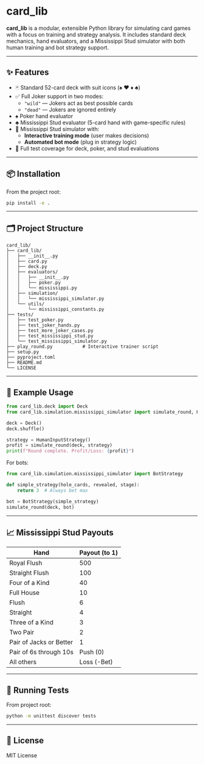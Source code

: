
# card_lib

**card_lib** is a modular, extensible Python library for simulating card games with a focus on training and strategy analysis. It includes standard deck mechanics, hand evaluators, and a Mississippi Stud simulator with both human training and bot strategy support.

---

## ✨ Features

- 🃏 Standard 52-card deck with suit icons (♠ ♥ ♦ ♣)
- ✅ Full Joker support in two modes:
  - `"wild"` — Jokers act as best possible cards
  - `"dead"` — Jokers are ignored entirely
- ♠ Poker hand evaluator
- ♣ Mississippi Stud evaluator (5-card hand with game-specific rules)
- 🧠 Mississippi Stud simulator with:
  - **Interactive training mode** (user makes decisions)
  - **Automated bot mode** (plug in strategy logic)
- 🧪 Full test coverage for deck, poker, and stud evaluations

---

## 📦 Installation

From the project root:

```bash
pip install -e .
```

---

## 🗂 Project Structure

```
card_lib/
├── card_lib/
│   ├── __init__.py
│   ├── card.py
│   ├── deck.py
│   ├── evaluators/
│   │   ├── __init__.py
│   │   ├── poker.py
│   │   └── mississippi.py
│   ├── simulation/
│   │   └── mississippi_simulator.py
│   └── utils/
│       └── mississippi_constants.py
├── tests/
│   ├── test_poker.py
│   ├── test_joker_hands.py
│   ├── test_more_joker_cases.py
│   ├── test_mississippi_stud.py
│   └── test_mississippi_simulator.py
├── play_round.py           # Interactive trainer script
├── setup.py
├── pyproject.toml
├── README.md
└── LICENSE
```

---

## 🧩 Example Usage

```python
from card_lib.deck import Deck
from card_lib.simulation.mississippi_simulator import simulate_round, HumanInputStrategy

deck = Deck()
deck.shuffle()

strategy = HumanInputStrategy()
profit = simulate_round(deck, strategy)
print(f"Round complete. Profit/Loss: {profit}")
```

For bots:

```python
from card_lib.simulation.mississippi_simulator import BotStrategy

def simple_strategy(hole_cards, revealed, stage):
    return 3  # Always bet max

bot = BotStrategy(simple_strategy)
simulate_round(deck, bot)
```

---

## 📈 Mississippi Stud Payouts

| Hand                        | Payout (to 1) |
|-----------------------------|---------------|
| Royal Flush                 | 500           |
| Straight Flush              | 100           |
| Four of a Kind              | 40            |
| Full House                  | 10            |
| Flush                       | 6             |
| Straight                    | 4             |
| Three of a Kind             | 3             |
| Two Pair                    | 2             |
| Pair of Jacks or Better     | 1             |
| Pair of 6s through 10s      | Push (0)      |
| All others                  | Loss (-Bet)   |

---

## 🧪 Running Tests

From project root:

```bash
python -m unittest discover tests
```

---

## 📃 License

MIT License
